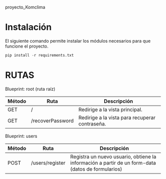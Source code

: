 proyecto_Komclima

# Instalación

El siguiente comando permite instalar los módulos necesarios para que funcione el proyecto.

```python
pip install -r requirements.txt
```

# RUTAS

Blueprint: root (ruta raíz)

| Método | Ruta | Descripción |
| --- | --- | --- |
| GET | / | Redirige a la vista principal. |
| GET | /recoverPassword | Redirige a la vista para recuperar contraseña. | 

Blueprint: users

| Método | Ruta | Descripción |
| --- | --- | --- |
| POST | /users/register | Registra un nuevo usuario, obtiene la información a partir de un form-data (datos de formularios) |